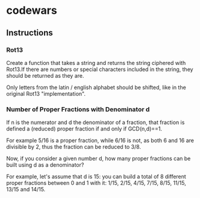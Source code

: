 # codewars

## Instructions

### Rot13

Create a function that takes a string and returns the string ciphered with Rot13.If there are numbers or special characters included in the string, they should be returned as they are.

Only letters from the latin / english alphabet should be shifted, like in the original Rot13 "implementation".


### Number of Proper Fractions with Denominator d

If n is the numerator and d the denominator of a fraction, that fraction is defined a (reduced) proper fraction if and only if GCD(n,d)==1.

For example 5/16 is a proper fraction, while 6/16 is not, as both 6 and 16 are divisible by 2, thus the fraction can be reduced to 3/8.

Now, if you consider a given number d, how many proper fractions can be built using d as a denominator?

For example, let's assume that d is 15: you can build a total of 8 different proper fractions between 0 and 1 with it: 1/15, 2/15, 4/15, 7/15, 8/15, 11/15, 13/15 and 14/15.
